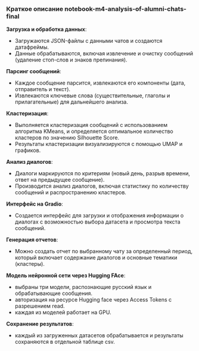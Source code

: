 ### Краткое описание notebook-m4-analysis-of-alumni-chats-final

**Загрузка и обработка данных**: 
   - Загружаются JSON-файлы с данными чатов и создаются датафреймы.
   - Данные обрабатываются, включая извлечение и очистку сообщений (удаление стоп-слов и знаков препинания).

**Парсинг сообщений**: 
   - Каждое сообщение парсится, извлекаются его компоненты (дата, отправитель и текст).
   - Извлекаются ключевые слова (существительные, глаголы и прилагательные) для дальнейшего анализа.

**Кластеризация**: 
   - Выполняется кластеризация сообщений с использованием алгоритма KMeans, и определяется оптимальное количество кластеров по значению Silhouette Score.
   - Результаты кластеризации визуализируются с помощью UMAP и графиков.

**Анализ диалогов**: 
   - Диалоги маркируются по критериям (новый день, разрыв времени, ответ на предыдущее сообщение).
   - Производится анализ диалогов, включая статистику по количеству сообщений и распространению кластеров.

**Интерфейс на Gradio**: 
   - Создается интерфейс для загрузки и отображения информации о диалогах с возможностью выбора датасета и просмотра текста сообщений.

**Генерация отчетов**: 
   - Можно создать отчет по выбранному чату за определенный период, который включает содержание диалогов и основные тематики (кластеры).

**Модель нейронной сети через Hugging FAce**:
   - выбраны три модели, распознающие русский язык и обрабатывающие сообщения.
   - авторизация на ресурсе Hugging face через Access Tokens с разрешением read.
   - каждая из моделей работает на GPU.

**Сохранение результатов**:
   - каждый из загруженных датасетов обрабатывается и результаты сохраняются в отдельной таблице csv.


